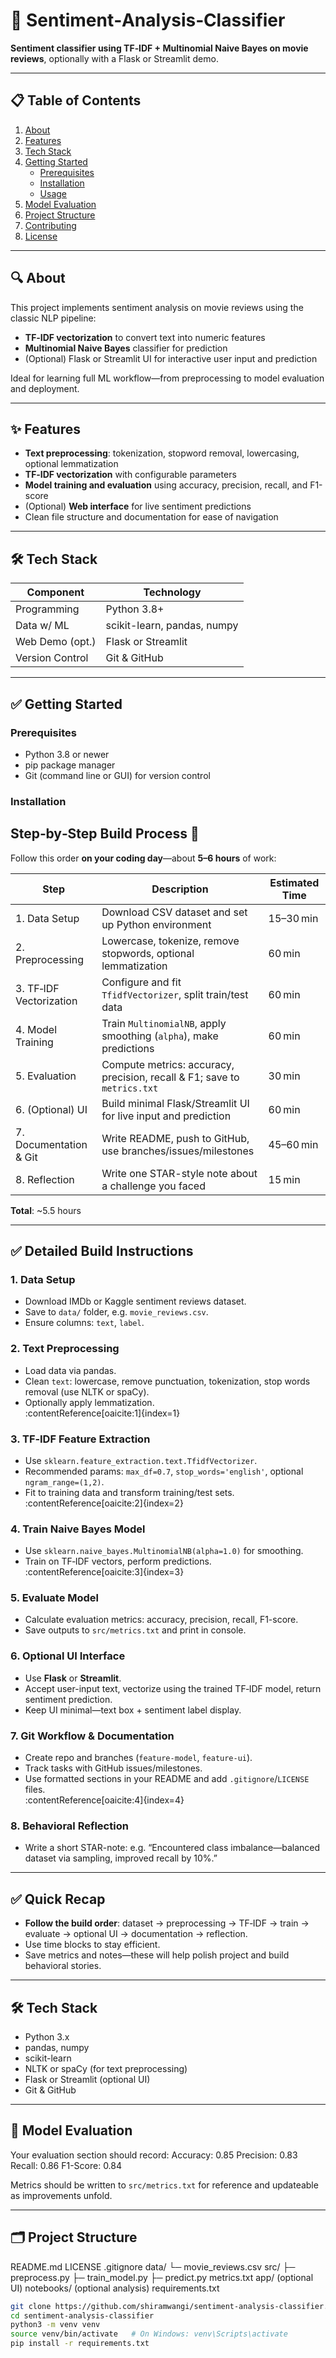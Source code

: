 # 🚀 Sentiment‑Analysis‑Classifier

**Sentiment classifier using TF‑IDF + Multinomial Naive Bayes on movie reviews**, optionally with a Flask or Streamlit demo.

---

[//]: # (Badges can go here—for example CI status, license, PyPI, GitHub stars, etc.)

## 📋 Table of Contents
1. [About](#about)  
2. [Features](#features)  
3. [Tech Stack](#tech-stack)  
4. [Getting Started](#getting-started)  
   - [Prerequisites](#prerequisites)  
   - [Installation](#installation)  
   - [Usage](#usage)  
5. [Model Evaluation](#model-evaluation)  
6. [Project Structure](#project-structure)  
7. [Contributing](#contributing)  
8. [License](#license)

---

## 🔍 About

This project implements sentiment analysis on movie reviews using the classic NLP pipeline:

- **TF‑IDF vectorization** to convert text into numeric features  
- **Multinomial Naive Bayes** classifier for prediction  
- (Optional) Flask or Streamlit UI for interactive user input and prediction

Ideal for learning full ML workflow—from preprocessing to model evaluation and deployment.

---

## ✨ Features

- **Text preprocessing**: tokenization, stopword removal, lowercasing, optional lemmatization  
- **TF‑IDF vectorization** with configurable parameters  
- **Model training and evaluation** using accuracy, precision, recall, and F1-score  
- (Optional) **Web interface** for live sentiment predictions  
- Clean file structure and documentation for ease of navigation

---

## 🛠 Tech Stack

| Component        | Technology              |
|------------------|--------------------------|
| Programming      | Python 3.8+             |
| Data w/ ML       | scikit-learn, pandas, numpy |
| Web Demo (opt.)  | Flask or Streamlit       |
| Version Control  | Git & GitHub             |

---

## ✅ Getting Started

### Prerequisites

- Python 3.8 or newer  
- pip package manager  
- Git (command line or GUI) for version control

### Installation

## Step‑by‑Step Build Process 🧩

Follow this order **on your coding day**—about **5–6 hours** of work:

| Step | Description | Estimated Time |
|------|-------------|----------------|
| 1. Data Setup | Download CSV dataset and set up Python environment | 15–30 min |
| 2. Preprocessing | Lowercase, tokenize, remove stopwords, optional lemmatization | 60 min |
| 3. TF‑IDF Vectorization | Configure and fit `TfidfVectorizer`, split train/test data | 60 min |
| 4. Model Training | Train `MultinomialNB`, apply smoothing (`alpha`), make predictions | 60 min |
| 5. Evaluation | Compute metrics: accuracy, precision, recall & F1; save to `metrics.txt` | 30 min |
| 6. (Optional) UI | Build minimal Flask/Streamlit UI for live input and prediction | 60 min |
| 7. Documentation & Git | Write README, push to GitHub, use branches/issues/milestones | 45–60 min |
| 8. Reflection | Write one STAR-style note about a challenge you faced | 15 min |

**Total**: ~5.5 hours

---

## ✅ Detailed Build Instructions

### 1. Data Setup
- Download IMDb or Kaggle sentiment reviews dataset.
- Save to `data/` folder, e.g. `movie_reviews.csv`.
- Ensure columns: `text`, `label`.

### 2. Text Preprocessing
- Load data via pandas.
- Clean `text`: lowercase, remove punctuation, tokenization, stop words removal (use NLTK or spaCy).
- Optionally apply lemmatization.  
  :contentReference[oaicite:1]{index=1}

### 3. TF‑IDF Feature Extraction
- Use `sklearn.feature_extraction.text.TfidfVectorizer`.
- Recommended params: `max_df=0.7`, `stop_words='english'`, optional `ngram_range=(1,2)`.
- Fit to training data and transform training/test sets.  
  :contentReference[oaicite:2]{index=2}

### 4. Train Naive Bayes Model
- Use `sklearn.naive_bayes.MultinomialNB(alpha=1.0)` for smoothing.
- Train on TF‑IDF vectors, perform predictions.  
  :contentReference[oaicite:3]{index=3}

### 5. Evaluate Model
- Calculate evaluation metrics: accuracy, precision, recall, F1-score.
- Save outputs to `src/metrics.txt` and print in console.

### 6. Optional UI Interface
- Use **Flask** or **Streamlit**.
- Accept user-input text, vectorize using the trained TF‑IDF model, return sentiment prediction.
- Keep UI minimal—text box + sentiment label display.

### 7. Git Workflow & Documentation
- Create repo and branches (`feature-model`, `feature-ui`).
- Track tasks with GitHub issues/milestones.
- Use formatted sections in your README and add `.gitignore`/`LICENSE` files.  
  :contentReference[oaicite:4]{index=4}

### 8. Behavioral Reflection
- Write a short STAR-note: e.g. “Encountered class imbalance—balanced dataset via sampling, improved recall by 10%.”

---

## ✅ Quick Recap

- **Follow the build order**: dataset → preprocessing → TF‑IDF → train → evaluate → optional UI → documentation → reflection.
- Use time blocks to stay efficient.
- Save metrics and notes—these will help polish project and build behavioral stories.

---

## 🛠 Tech Stack

- Python 3.x  
- pandas, numpy  
- scikit-learn  
- NLTK or spaCy (for text preprocessing)  
- Flask or Streamlit (optional UI)  
- Git & GitHub

---

## 🧪 Model Evaluation

Your evaluation section should record:
Accuracy: 0.85
Precision: 0.83
Recall: 0.86
F1-Score: 0.84


Metrics should be written to `src/metrics.txt` for reference and updateable as improvements unfold.

---

## 🗂️ Project Structure

README.md
LICENSE
.gitignore
data/
└─ movie_reviews.csv
src/
├─ preprocess.py
├─ train_model.py
├─ predict.py
metrics.txt
app/ (optional UI)
notebooks/ (optional analysis)
requirements.txt

```bash
git clone https://github.com/shiramwangi/sentiment-analysis-classifier.git
cd sentiment-analysis-classifier
python3 -m venv venv
source venv/bin/activate   # On Windows: venv\Scripts\activate
pip install -r requirements.txt

